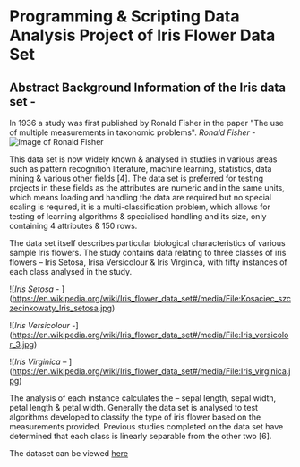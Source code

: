 # Programming & Scripting Data Analysis Project of Iris Flower Data Set

## Abstract Background Information of the Iris data set - 

In 1936 a study was first published by Ronald Fisher in the paper "The use of multiple measurements in taxonomic problems". 
*Ronald Fisher -* 
![Image of Ronald Fisher](https://upload.wikimedia.org/wikipedia/commons/4/46/R._A._Fischer.jpg)

This data set is now widely known & analysed in studies in various areas such as pattern recognition literature, machine learning, statistics, data mining & various other fields [4]. The data set is preferred for testing projects in these fields as the attributes are numeric and in the same units, which means loading and handling the data are required but no special scaling is required, it is a multi-classification problem, which allows for testing of learning algorithms & specialised handling and its size, only containing 4 attributes & 150 rows.

The data set itself describes particular biological characteristics of various sample Iris flowers. The study contains data relating to three classes of iris flowers – Iris Setosa, Irisa Versicolour & Iris Virginica, with fifty instances of each class analysed in the study. 

![*Iris Setosa* - ] (https://en.wikipedia.org/wiki/Iris_flower_data_set#/media/File:Kosaciec_szczecinkowaty_Iris_setosa.jpg)

![*Iris Versicolour* -] (https://en.wikipedia.org/wiki/Iris_flower_data_set#/media/File:Iris_versicolor_3.jpg)

![*Iris Virginica* – ] (https://en.wikipedia.org/wiki/Iris_flower_data_set#/media/File:Iris_virginica.jpg)

The analysis of each instance calculates the – sepal length, sepal width, petal length & petal width. Generally the data set is analysed to test algorithms developed to classify the type of iris flower based on the measurements provided. Previous studies completed on the data set have determined that each class is linearly separable from the other two [6]. 

The dataset can be viewed [here](https://archive.ics.uci.edu/ml/datasets/iris)
